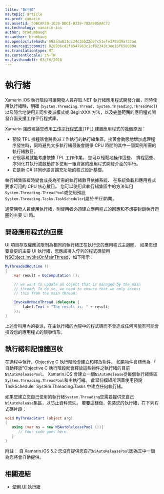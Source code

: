 ```yaml
---
title: "執行緒"
ms.topic: article
ms.prod: xamarin
ms.assetid: 50BCAF3B-1020-DDC1-0339-7028985AAC72
ms.technology: xamarin-ios
author: bradumbaugh
ms.author: brumbaug
ms.openlocfilehash: 693ada611dc24d3bb22de7c51efe378939a732ad
ms.sourcegitcommit: 028936cd2fe547963c1cf82343c3ee16f658089a
ms.translationtype: MT
ms.contentlocale: zh-TW
ms.lasthandoff: 03/16/2018
---
```

# <a name="threading"></a>執行緒

Xamarin.iOS 執行階段可讓開發人員存取.NET 執行緒應用程式開發介面，同時使用執行緒時，明確 (`System.Threading.Thread, System.Threading.ThreadPool`) 以及隱含地使用非同步委派模式或 BeginXXX 方法，以及完整範圍的應用程式開發介面支援工作平行程式庫。



Xamarin 強烈建議您改用[工作平行程式庫](http://msdn.microsoft.com/en-us/library/dd460717.aspx)(TPL) 建置應用程式的幾個原因：
-  預設 TPL 排程器會將委派工作執行的執行緒集區，接著會動態地增加處理程序發生時，同時避免太多執行緒最後會競爭 CPU 時間的其中一個案例所需的執行緒數目。 
-  它很容易就能考慮依據 TPL 工作作業。 您可以輕鬆地操作這些、 排程這些、 序列化其執行或啟動許多使用一組豐富的應用程式開發介面的平行。 
-  它是新 C# 非同步語言擴充功能的程式設計基礎。 


執行緒集區緩時變會成長為所需的執行緒數目依據系統、 在系統負載和應用程式要求可用的 CPU 核心數目。 您可以使用此執行緒集區中的方法叫用`System.Threading.ThreadPool`或使用預設`System.Threading.Tasks.TaskScheduler`(屬於*平行架構*)。

通常開發人員使用執行緒，則使用者必須建立應用程式的回應和不想要封鎖執行迴圈的主要 UI 時。

 <a name="Developing_Responsive_Applications" />


## <a name="developing-responsive-applications"></a>開發應用程式的回應

UI 項目存取權應該限制為相同的執行緒正在執行您的應用程式主迴圈。 如果您想要變更的主要 UI 執行緒，您應該排入佇列的程式碼使用[NSObject.InvokeOnMainThread](https://developer.xamarin.com/api/type/Foundation.NSObject/)，如下所示：

```csharp
MyThreadedRoutine ()  
{  
    var result = DoComputation ();  

    // we want to update an object that is managed by the main
    // thread; To do so, we need to ensure that we only access
    // this from the main thread:

    InvokeOnMainThread (delegate {  
        label.Text = "The result is: " + result;  
    });
}
```

上述會叫用內的委派，在主執行緒的內容中的程式碼而不會造成任何可能有可能會損毀您的應用程式的競爭情形。

 <a name="Threading_and_Garbage_Collection" />


## <a name="threading-and-garbage-collection"></a>執行緒和記憶體回收

在過程中執行，Objective C 執行階段會建立和釋放物件。 如果物件會標示為 「 自動釋放"Objective C 執行階段就會釋放這些物件之執行緒的目前`NSAutoReleasePool`。 Xamarin.iOS 會建立一個`NSAutoRelease`從每個執行緒集區`System.Threading.ThreadPool`和主執行緒。 此延伸模組所涵蓋使用預設 TaskScheduler System.Threading.Tasks 中建立任何執行緒。

如果您建立您自己使用的執行緒`System.Threading`您需要提供您自己`NSAutoRelease`集區，以防止資料流失。 若要這樣做，包裝您的執行緒，在下列程式碼片段：

```csharp
void MyThreadStart (object arg)
{
   using (var ns = new NSAutoReleasePool ()){
      // Your code goes here.
   }
}
```

附註： 自 Xamarin.iOS 5.2 您沒有提供您自己`NSAutoReleasePool`因為其中一個為您將會自動提供。


## <a name="related-links"></a>相關連結

- [使用 UI 執行緒](~/ios/user-interface/ios-ui/ui-thread.md)
